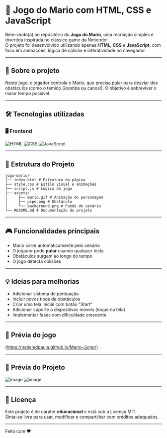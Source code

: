 # 🍄 Jogo do Mario com HTML, CSS e JavaScript

Bem-vindo(a) ao repositório do **Jogo do Mario**, uma recriação simples e divertida inspirada no clássico game da Nintendo!  
O projeto foi desenvolvido utilizando apenas **HTML**, **CSS** e **JavaScript**, com foco em animações, lógica de colisão e interatividade no navegador.

---

## 🚀 Sobre o projeto

Neste jogo, o jogador controla o Mario, que precisa pular para desviar dos obstáculos (como o temido Goomba ou canos!). O objetivo é sobreviver o maior tempo possível.

---

## 🛠️ Tecnologias utilizadas

### 🖥️ Frontend
![HTML](https://img.shields.io/badge/HTML5-E34F26?style=for-the-badge&logo=html5&logoColor=white)
![CSS](https://img.shields.io/badge/CSS3-1572B6?style=for-the-badge&logo=css3&logoColor=white)
![JavaScript](https://img.shields.io/badge/JavaScript-F7DF1E?style=for-the-badge&logo=javascript&logoColor=black)

---

## 📂 Estrutura do Projeto

```
jogo-mario/
├── index.html # Estrutura da página
├── style.css # Estilo visual e animações
├── script.js # Lógica do jogo
├── assets/
│     ├── mario.gif # Animação do personagem
│     ├── pipe.png # Obstáculo
│     └── background.png # Fundo do cenário
└── README.md # Documentação do projeto
```

---

## 🎮 Funcionalidades principais

- Mario corre automaticamente pelo cenário  
- O jogador pode **pular** usando qualquer tecla 
- Obstáculos surgem ao longo do tempo  
- O jogo detecta colisões

---

## 💡 Ideias para melhorias

- Adicionar sistema de pontuação  
- Incluir novos tipos de obstáculos  
- Criar uma tela inicial com botão "Start"  
- Adicionar suporte a dispositivos móveis (toque na tela)  
- Implementar fases com dificuldade crescente

---

## 📸 Prévia do jogo

(https://natieledpaula.github.io/Mario-Jump/)

---

## 📸 Prévia do Projeto

![image](https://github.com/user-attachments/assets/b007f3b6-4e02-4557-9f8a-522644bd4c60)
![image](https://github.com/user-attachments/assets/fa8858d0-3b76-4d5f-809e-a686dd4ac139)

---

## 📜 Licença

Este projeto é de caráter **educacional** e está sob a Licença MIT.  
Sinta-se livre para usar, modificar e compartilhar com créditos adequados.

---

Feito com ❤️

